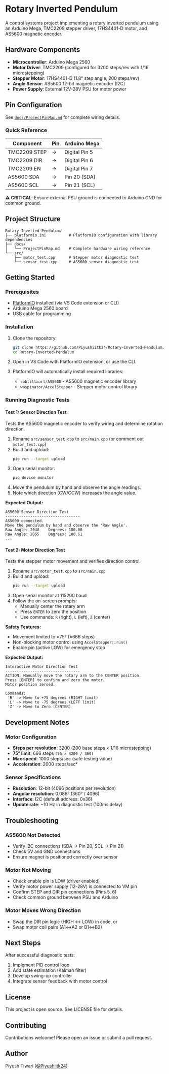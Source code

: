 # Rotary Inverted Pendulum

A control systems project implementing a rotary inverted pendulum using an Arduino Mega, TMC2209 stepper driver, 17HS4401-D motor, and AS5600 magnetic encoder.

## Hardware Components

- **Microcontroller**: Arduino Mega 2560
- **Motor Driver**: TMC2209 (configured for 3200 steps/rev with 1/16 microstepping)
- **Stepper Motor**: 17HS4401-D (1.8° step angle, 200 steps/rev)
- **Angle Sensor**: AS5600 12-bit magnetic encoder (I2C)
- **Power Supply**: External 12V-28V PSU for motor power

## Pin Configuration

See [`docs/ProjectPinMap.md`](docs/ProjectPinMap.md) for complete wiring details.

### Quick Reference

| Component | Pin | Arduino Mega |
|-----------|-----|--------------|
| TMC2209 STEP | → | Digital Pin 5 |
| TMC2209 DIR | → | Digital Pin 6 |
| TMC2209 EN | → | Digital Pin 7 |
| AS5600 SDA | → | Pin 20 (SDA) |
| AS5600 SCL | → | Pin 21 (SCL) |

**⚠️ CRITICAL**: Ensure external PSU ground is connected to Arduino GND for common ground.

## Project Structure

```
Rotary-Inverted-Pendulum/
├── platformio.ini          # PlatformIO configuration with library dependencies
├── docs/
│   └── ProjectPinMap.md    # Complete hardware wiring reference
└── src/
    ├── motor_test.cpp      # Stepper motor diagnostic test
    └── sensor_test.cpp     # AS5600 sensor diagnostic test
```

## Getting Started

### Prerequisites

- [PlatformIO](https://platformio.org/) installed (via VS Code extension or CLI)
- Arduino Mega 2560 board
- USB cable for programming

### Installation

1. Clone the repository:
   ```bash
   git clone https://github.com/Piyushiitk24/Rotary-Inverted-Pendulum.git
   cd Rotary-Inverted-Pendulum
   ```

2. Open in VS Code with PlatformIO extension, or use the CLI.

3. PlatformIO will automatically install required libraries:
   - `robtillaart/AS5600` - AS5600 magnetic encoder library
   - `waspinator/AccelStepper` - Stepper motor control library

### Running Diagnostic Tests

#### Test 1: Sensor Direction Test

Tests the AS5600 magnetic encoder to verify wiring and determine rotation direction.

1. Rename `src/sensor_test.cpp` to `src/main.cpp` (or comment out `motor_test.cpp`)
2. Build and upload:
   ```bash
   pio run --target upload
   ```
3. Open serial monitor:
   ```bash
   pio device monitor
   ```
4. Move the pendulum by hand and observe the angle readings.
5. Note which direction (CW/CCW) increases the angle value.

**Expected Output:**
```
AS5600 Sensor Direction Test
---------------------------------
AS5600 connected.
Move the pendulum by hand and observe the 'Raw Angle'.
Raw Angle: 2048    Degrees: 180.00
Raw Angle: 2055    Degrees: 180.61
...
```

#### Test 2: Motor Direction Test

Tests the stepper motor movement and verifies direction control.

1. Rename `src/motor_test.cpp` to `src/main.cpp`
2. Build and upload:
   ```bash
   pio run --target upload
   ```
3. Open serial monitor at 115200 baud
4. Follow the on-screen prompts:
   - Manually center the rotary arm
   - Press `ENTER` to zero the position
   - Use commands: `R` (right), `L` (left), `Z` (center)

**Safety Features:**
- Movement limited to ±75° (±666 steps)
- Non-blocking motor control using `AccelStepper::run()`
- Enable pin (active LOW) for emergency stop

**Expected Output:**
```
Interactive Motor Direction Test
---------------------------------
ACTION: Manually move the rotary arm to the CENTER position.
Press [ENTER] to confirm and zero the motor.
Motor position zeroed.

Commands:
 'R' -> Move to +75 degrees (RIGHT limit)
 'L' -> Move to -75 degrees (LEFT limit)
 'Z' -> Move to Zero (CENTER)
```

## Development Notes

### Motor Configuration

- **Steps per revolution**: 3200 (200 base steps × 1/16 microstepping)
- **75° limit**: 666 steps `(75 × 3200 / 360)`
- **Max speed**: 1000 steps/sec (safe testing value)
- **Acceleration**: 2000 steps/sec²

### Sensor Specifications

- **Resolution**: 12-bit (4096 positions per revolution)
- **Angular resolution**: 0.088° (360° / 4096)
- **Interface**: I2C (default address: 0x36)
- **Update rate**: ~10 Hz in diagnostic test (100ms delay)

## Troubleshooting

### AS5600 Not Detected
- Verify I2C connections (SDA → Pin 20, SCL → Pin 21)
- Check 5V and GND connections
- Ensure magnet is positioned correctly over sensor

### Motor Not Moving
- Check enable pin is LOW (driver enabled)
- Verify motor power supply (12-28V) is connected to VM pin
- Confirm STEP and DIR pin connections (Pins 5, 6)
- Check common ground between PSU and Arduino

### Motor Moves Wrong Direction
- Swap the DIR pin logic (HIGH ↔ LOW) in code, or
- Swap motor coil pairs (A1↔A2 or B1↔B2)

## Next Steps

After successful diagnostic tests:
1. Implement PID control loop
2. Add state estimation (Kalman filter)
3. Develop swing-up controller
4. Integrate sensor feedback with motor control

## License

This project is open source. See LICENSE file for details.

## Contributing

Contributions welcome! Please open an issue or submit a pull request.

## Author

Piyush Tiwari ([@Piyushiitk24](https://github.com/Piyushiitk24))
